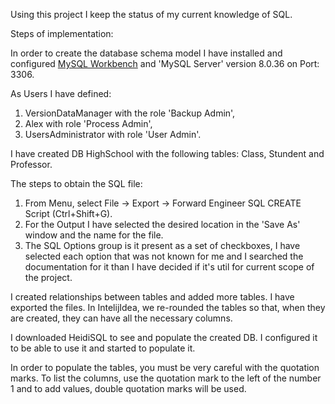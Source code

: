 Using this project I keep the status of my current knowledge of SQL.

Steps of implementation:

In order to create the database schema model I have installed and configured [MySQL Workbench](https://dev.mysql.com/downloads/installer/) and 'MySQL Server' version 8.0.36 on Port: 3306.

As Users I have defined:
1.  VersionDataManager with the role 'Backup Admin',
2.  Alex with role 'Process Admin',
3. UsersAdministrator with role 'User Admin'.

I have created DB HighSchool with the following tables: Class, Stundent and Professor.

The steps to obtain the SQL file:
1. From Menu, select File -> Export -> Forward Engineer SQL CREATE Script (Ctrl+Shift+G).
2. For the Output I have selected the desired location in the 'Save As' window and the name for the file.
3. The SQL Options  group is it present as a set of checkboxes, I have selected each option that was not known for me and I searched the documentation for it than I have decided if it's util for current scope of the project.

I created relationships between tables and added more tables.
I have exported the files.
In IntelijIdea, we re-rounded the tables so that, when they are created, they can have all the necessary columns.


I downloaded HeidiSQL to see and populate the created DB. I configured it to be able to use it and started to populate it.

In order to populate the tables, you must be very careful with the quotation marks. To list the columns, use the quotation mark to the left of the number 1 and to add values, double quotation marks will be used.


